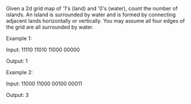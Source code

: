 Given a 2d grid map of &#39;1&#39;s (land) and &#39;0&#39;s (water), count the number of islands. An island is surrounded by water and is formed by connecting adjacent lands horizontally or vertically. You may assume all four edges of the grid are all surrounded by water.

Example 1:


Input:
11110
11010
11000
00000

Output:&nbsp;1


Example 2:


Input:
11000
11000
00100
00011

Output: 3

